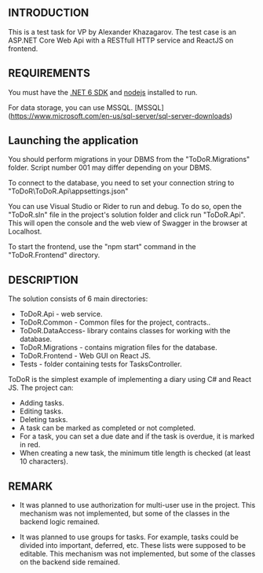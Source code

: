 INTRODUCTION
------------

This is a test task for VP by Alexander Khazagarov.
The test case is an ASP.NET Core Web Api with a RESTfull HTTP service and ReactJS on frontend.

REQUIREMENTS
------------

You must have the [.NET 6 SDK](https://dotnet.microsoft.com/en-us/download/dotnet/6.0) 
and [nodejs](https://nodejs.org/en/) installed to run.

For data storage, you can use MSSQL.
[MSSQL] (https://www.microsoft.com/en-us/sql-server/sql-server-downloads)

Launching the application
-------------------------

You should perform migrations in your DBMS from the "ToDoR.Migrations" folder. Script number 001 may differ depending on your DBMS.

To connect to the database, you need to set your connection string to "ToDoR\ToDoR.Api\appsettings.json"

You can use Visual Studio or Rider to run and debug.
To do so, open the "ToDoR.sln" file in the project's solution folder and click run "ToDoR.Api".
This will open the console and the web view of Swagger in the browser at Localhost.

To start the frontend, use the "npm start" command in the "ToDoR.Frontend" directory.

DESCRIPTION
-----------

The solution consists of 6 main directories:
* ToDoR.Api - web service.
* ToDoR.Common - Common files for the project, contracts..
* ToDoR.DataAccess- library contains classes for working with the database.
* ToDoR.Migrations - сontains migration files for the database.
* ToDoR.Frontend - Web GUI on React JS.
* Tests - folder containing tests for TasksController.

ToDoR is the simplest example of implementing a diary using C# and React JS. The project can:
* Adding tasks.
* Editing tasks.
* Deleting tasks.
* A task can be marked as completed or not completed.
* For a task, you can set a due date and if the task is overdue, it is marked in red.
* When creating a new task, the minimum title length is checked (at least 10 characters).


REMARK
------

* It was planned to use authorization for multi-user use in the project. This mechanism was not implemented, but some of the classes in the backend logic remained.

* It was planned to use groups for tasks. For example, tasks could be divided into important, deferred, etc. These lists were supposed to be editable. This mechanism was not implemented, but some of the classes on the backend side remained.

